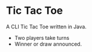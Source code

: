 # Tic Tac Toe

A CLI Tic Tac Toe written in Java.

* Two players take turns
* Winner or draw announced.

